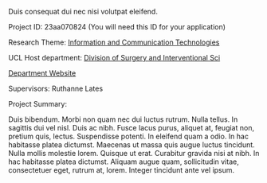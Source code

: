 Duis consequat dui nec nisi volutpat eleifend.

Project ID: 23aa070824
(You will need this ID for your application)

Research Theme: [Information and Communication Technologies](../themes/information-and-communication-technologies)

UCL Host department: [Division of Surgery and Interventional Sci](../departments/division-of-surgery-and-interventional-sci)

[Department Website](https://www.example.com/dept6)

Supervisors: Ruthanne Lates

Project Summary:

Duis bibendum. Morbi non quam nec dui luctus rutrum. Nulla tellus. In sagittis dui vel nisl. Duis ac nibh. Fusce lacus purus, aliquet at, feugiat non, pretium quis, lectus. Suspendisse potenti. In eleifend quam a odio. In hac habitasse platea dictumst. Maecenas ut massa quis augue luctus tincidunt. Nulla mollis molestie lorem. Quisque ut erat. Curabitur gravida nisi at nibh. In hac habitasse platea dictumst. Aliquam augue quam, sollicitudin vitae, consectetuer eget, rutrum at, lorem. Integer tincidunt ante vel ipsum.